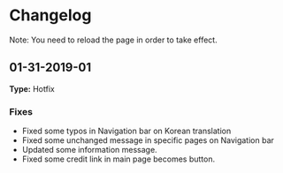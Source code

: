 # Changelog
Note: You need to reload the page in order to take effect.
## 01-31-2019-01
**Type:** Hotfix
### Fixes
 * Fixed some typos in Navigation bar on Korean translation
 * Fixed some unchanged message in specific pages on Navigation bar
 * Updated some information message. 
 * Fixed some credit link in main page becomes button.

